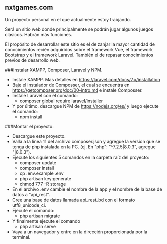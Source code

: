 ## nxtgames.com

Un proyecto personal en el que actualmente estoy trabjando.

Será un sitio web donde principalmente se podrán jugar algunos juegos clásicos. Habrán más funciones.

El propósito de desarrollar este sitio es el de zanjar la mayor cantidad de conocimientos recién adquiridos sobre el framework Vue, el framework Bootstrap y el framework Laravel. También el de repasar conocimientos previos de desarrollo web.

###Instalar XAMPP, Composer, Laravel y NPM.
- Instale XAMPP. Mas detalles en https://laravel.com/docs/7.x/installation
- Baje el instalador de Composser, el cual se encuentra en https://getcomposer.org/doc/00-intro.md e instale Composser.
- Instale Laravel con el comando:
    - composer global require laravel/installer
- Y por último, descargue NPM de https://nodejs.org/es/ y luego ejecute el comando:
    - npm install
    
 ###Montar el proyecto:
- Descargue este proyecto.
- Valla a la linea 11 del archivo composer.json y agregue la version que se tenga de php instalada en la PC. (ej. En "php": "^7.2.5|8.0.3", agregue "|8.0.3").
- Ejecute los siguientes 5 comandos en la carpeta raíz del proyecto:
    - composer update
    - composer install
    - cp .env.example .env
    - php artisan key:generate
    - chmod 777 -R  storage
- En el archivo .env cambie el nombre de la app y el nombre de la base de datos a "api_rest".
- Cree una base de datos llamada api_rest_bd con el formato utf8_unicode_ci.
- Ejecute el comando:
    - php artisan migrate
- Y finalmente ejecute el comando
    - php artisan serve
- Vaya a un navegador y entre en la dirección proporcionada por la terminal.
